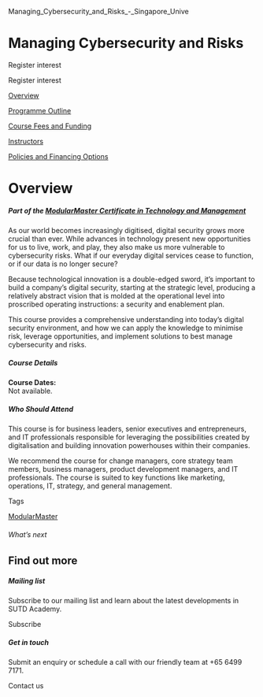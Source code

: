 Managing_Cybersecurity_and_Risks_-_Singapore_Unive



Managing Cybersecurity and Risks
================================

Register interest

Register interest

[Overview](/course/managing-cybersecurity-and-risks/#tabs)

[Programme Outline](/course/managing-cybersecurity-and-risks/programme-outline/#tabs)

[Course Fees and Funding](/course/managing-cybersecurity-and-risks/course-fees-and-funding/#tabs)

[Instructors](/course/managing-cybersecurity-and-risks/instructors/#tabs)

[Policies and Financing Options](/course/managing-cybersecurity-and-risks/policies-and-financing-options/#tabs)

Overview
========

##### **Part of the [ModularMaster Certificate in Technology and Management](/repo/course/modularmaster-in-technology-and-management/ "ModularMasters in Technology and Management")**

As our world becomes increasingly digitised, digital security grows more crucial than ever. While advances in technology present new opportunities for us to live, work, and play, they also make us more vulnerable to cybersecurity risks. What if our everyday digital services cease to function, or if our data is no longer secure?

Because technological innovation is a double-edged sword, it’s important to build a company’s digital security, starting at the strategic level, producing a relatively abstract vision that is molded at the operational level into proscribed operating instructions: a security and enablement plan.

This course provides a comprehensive understanding into today’s digital security environment, and how we can apply the knowledge to minimise risk, leverage opportunities, and implement solutions to best manage cybersecurity and risks.

##### **Course Details**

**Course Dates:**  
Not available.

##### **Who Should Attend**

This course is for business leaders, senior executives and entrepreneurs, and IT professionals responsible for leveraging the possibilities created by digitalisation and building innovation powerhouses within their companies.

We recommend the course for change managers, core strategy team members, business managers, product development managers, and IT professionals. The course is suited to key functions like marketing, operations, IT, strategy, and general management.

Tags

[ModularMaster](/admissions/academy/courses-and-modules/?academy-type-course=792)

###### What’s next

Find out more
-------------

##### Mailing list

Subscribe to our mailing list and learn about the latest developments in SUTD Academy.

Subscribe

##### Get in touch

Submit an enquiry or schedule a call with our friendly team at +65 6499 7171.

Contact us

